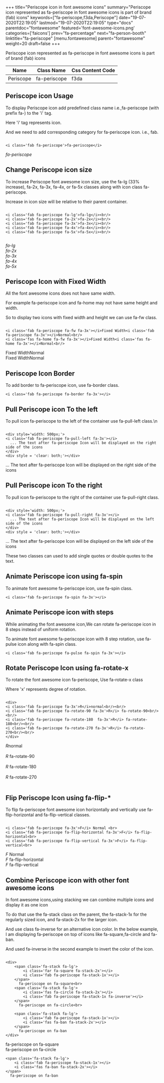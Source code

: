 +++
title="Periscope icon in font awesome icons"
summary="Periscope icon represented as fa-periscope in font awesome icons is part of brand (fab) icons"
keywords=["fa-periscope,f3da,Periscope"]
date="19-07-2020T22:19:05"
lastmod="19-07-2020T22:19:05"
type="docs"
parentdoc="fontawesome"
featured='font-awesome-icons.png'
categories=['faicons']
prev="fa-percentage"
next="fa-person-booth"
linktitle="fa-periscope"
[menu.fontawesome]
parent="fontawesome"
weight=20
draft=false
+++


Periscope icon represented as fa-periscope in font awesome icons is part of brand (fab) icons

<div class='table-responsive'><table class='table'><thead><tr><th>Name</th><th>Class Name</th><th>Css Content Code</th></tr></thead><tbody><tr><td>Periscope</td><td>fa-periscope</td><td>f3da</td></tr></tbody></table></div>



## Periscope icon Usage

To display Periscope icon add predefined class name i.e.,fa-periscope (with prefix fa-) to the 'i' tag.

Here 'i' tag represents icon.

And we need to add corresponding category for fa-periscope icon. i.e., fab.


```

<i class='fab fa-periscope'>fa-periscope</i>
```

<i class='fab fa-periscope'>fa-periscope</i>




## Change Periscope icon size
To increase Periscope font awesome icon size, use the fa-lg (33% increase), fa-2x, fa-3x, fa-4x, or fa-5x classes along with icon class fa-periscope.

Increase in icon size will be relative to their parent container. 

```

<i class='fab fa-periscope fa-lg'>fa-lg</i><br/>
<i class='fab fa-periscope fa-2x'>fa-2x</i><br/>
<i class='fab fa-periscope fa-3x'>fa-3x</i><br/>
<i class='fab fa-periscope fa-4x'>fa-4x</i><br/>
<i class='fab fa-periscope fa-5x'>fa-5x</i><br/>
            
```

<i class='fab fa-periscope fa-lg'>fa-lg</i><br/>
<i class='fab fa-periscope fa-2x'>fa-2x</i><br/>
<i class='fab fa-periscope fa-3x'>fa-3x</i><br/>
<i class='fab fa-periscope fa-4x'>fa-4x</i><br/>
<i class='fab fa-periscope fa-5x'>fa-5x</i><br/>
            



## Periscope Icon with Fixed Width 

All the font awesome icons does not have same width.

For example fa-periscope icon and fa-home may not have same height and width.

So to display two icons with fixed width and height we can use fa-fw class.


```

<i class='fab fa-periscope fa-fw fa-3x'></i>Fixed Width<i class='fab fa-periscope fa-3x'></i>Normal<br/>
<i class='fas fa-home fa-fw fa-3x'></i>Fixed Width<i class='fas fa-home fa-3x'></i>Normal<br/>
```

<i class='fab fa-periscope fa-fw fa-3x'></i>Fixed Width<i class='fab fa-periscope fa-3x'></i>Normal<br/>
<i class='fas fa-home fa-fw fa-3x'></i>Fixed Width<i class='fas fa-home fa-3x'></i>Normal<br/>



## Periscope Icon Border 

To add border to fa-periscope icon, use fa-border class.


```
<i class='fab fa-periscope fa-border fa-3x'></i>

```
<i class='fab fa-periscope fa-border fa-3x'></i>





## Pull Periscope icon To the left

To pull icon fa-periscope to the left of the container use fa-pull-left class.\n

```

<div style='width: 500px;'>
<i class='fab fa-periscope fa-pull-left fa-3x'></i>
  ... The text after fa-periscope Icon will be displayed on the right side of the icons
</div>
<div style = 'clear: both;'></div>
```

<div style='width: 500px;'>
<i class='fab fa-periscope fa-pull-left fa-3x'></i>
  ... The text after fa-periscope Icon will be displayed on the right side of the icons
</div>
<div style = 'clear: both;'></div>




## Pull Periscope icon To the right
To pull icon fa-periscope to the right of the container use fa-pull-right class.

```

<div style='width: 500px;'>
<i class='fab fa-periscope fa-pull-right fa-3x'></i>
  ... The text after fa-periscope Icon will be displayed on the left side of the icons
</div>
<div style = 'clear: both;'></div>
```

<div style='width: 500px;'>
<i class='fab fa-periscope fa-pull-right fa-3x'></i>
  ... The text after fa-periscope Icon will be displayed on the left side of the icons
</div>
<div style = 'clear: both;'></div>

These two classes can used to add single quotes or double quotes to the text.


## Animate Periscope icon using fa-spin
To animate font awesome fa-periscope icon, use fa-spin class.

```
<i class='fab fa-periscope fa-spin fa-3x'></i>
```
<i class='fab fa-periscope fa-spin fa-3x'></i>




## Animate Periscope icon with steps
While animating the font awesome icon,We can rotate fa-periscope icon in 8 steps instead of uniform rotation.

To animate font awesome fa-periscope icon with 8 step rotation, use fa-pulse icon along with fa-spin class.


```
<i class='fab fa-periscope fa-pulse fa-spin fa-3x'></i>

```
<i class='fab fa-periscope fa-pulse fa-spin fa-3x'></i>





## Rotate Periscope Icon using fa-rotate-x
To rotate the font awesome icon fa-periscope, Use fa-rotate-x class

Where 'x' represents degree of rotation.


```

<div>
<i class='fab fa-periscope fa-3x'>R</i>normal<br/><br/>
<i class='fab fa-periscope fa-rotate-90 fa-3x'>R</i> fa-rotate-90<br/><br/> 
<i class='fab fa-periscope fa-rotate-180  fa-3x'>R</i> fa-rotate-180<br/><br/> 
<i class='fab fa-periscope fa-rotate-270 fa-3x'>R</i> fa-rotate-270<br/><br/>
</div>
```

<div>
<i class='fab fa-periscope fa-3x'>R</i>normal<br/><br/>
<i class='fab fa-periscope fa-rotate-90 fa-3x'>R</i> fa-rotate-90<br/><br/> 
<i class='fab fa-periscope fa-rotate-180  fa-3x'>R</i> fa-rotate-180<br/><br/> 
<i class='fab fa-periscope fa-rotate-270 fa-3x'>R</i> fa-rotate-270<br/><br/>
</div>




## Flip Periscope Icon using fa-flip-*
To flip fa-periscope font awesome icon horizontally and vertically use fa-flip-horizontal and fa-flip-vertical classes. 

```

<i class='fab fa-periscope fa-3x'>F</i> Normal <br>
<i class='fab fa-periscope fa-flip-horizontal fa-3x'>F</i> fa-flip-horizontal<br>
<i class='fab fa-periscope fa-flip-vertical fa-3x'>F</i> fa-flip-vertical<br>
```

<i class='fab fa-periscope fa-3x'>F</i> Normal <br>
<i class='fab fa-periscope fa-flip-horizontal fa-3x'>F</i> fa-flip-horizontal<br>
<i class='fab fa-periscope fa-flip-vertical fa-3x'>F</i> fa-flip-vertical<br>




## Combine Periscope icon with other font awesome icons
In font awesome icons,using stacking we can combine multiple icons and display it as one icon 

To do that use the fa-stack class on the parent, the fa-stack-1x for the regularly sized icon, and fa-stack-2x for the larger icon.

And use class fa-inverse for an alternative icon color. 
In the below example, I am displaying fa-periscope on top of icons like fa-square,fa-circle and fa-ban.

And used fa-inverse in the second example to invert the color of the icon.

```

<div>
    <span class='fa-stack fa-lg'>
        <i class='far fa-square fa-stack-2x'></i>
        <i class='fab fa-periscope fa-stack-1x'></i>
    </span>
      fa-periscope on fa-square<br>
    <span class='fa-stack fa-lg'>
        <i class='fas fa-circle fa-stack-2x'></i>
        <i class='fab fa-periscope fa-stack-1x fa-inverse'></i>
    </span>
      fa-periscope on fa-circle<br>

    <span class='fa-stack fa-lg'>
        <i class='fab fa-periscope fa-stack-1x'></i>
        <i class='fas fa-ban fa-stack-2x'></i>
    </span>
      fa-periscope on fa-ban
</div>
```

<div>
    <span class='fa-stack fa-lg'>
        <i class='far fa-square fa-stack-2x'></i>
        <i class='fab fa-periscope fa-stack-1x'></i>
    </span>
      fa-periscope on fa-square<br>
    <span class='fa-stack fa-lg'>
        <i class='fas fa-circle fa-stack-2x'></i>
        <i class='fab fa-periscope fa-stack-1x fa-inverse'></i>
    </span>
      fa-periscope on fa-circle<br>

    <span class='fa-stack fa-lg'>
        <i class='fab fa-periscope fa-stack-1x'></i>
        <i class='fas fa-ban fa-stack-2x'></i>
    </span>
      fa-periscope on fa-ban
</div>






